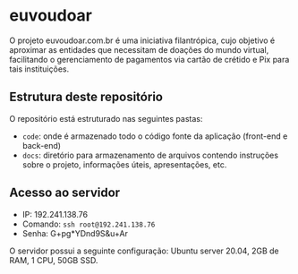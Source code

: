 # euvoudoar

O projeto euvoudoar.com.br é uma iniciativa filantrópica, cujo objetivo é aproximar as entidades que necessitam de doações do mundo virtual, facilitando o gerenciamento de pagamentos via cartão de crétido e Pix para tais instituições.

## Estrutura deste repositório

O repositório está estruturado nas seguintes pastas:

* `code`: onde é armazenado todo o código fonte da aplicação (front-end e back-end)
* `docs`: diretório para armazenamento de arquivos contendo instruções sobre o projeto, informações úteis, apresentações, etc.

## Acesso ao servidor

* IP: 192.241.138.76
* Comando: `ssh root@192.241.138.76`
* Senha: G+pg*YDnd9S&u+Ar

O servidor possui a seguinte configuração: Ubuntu server 20.04, 2GB de RAM, 1 CPU, 50GB SSD.

